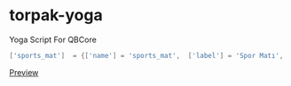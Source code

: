 # torpak-yoga
Yoga Script For QBCore

```lua
['sports_mat']  = {['name'] = 'sports_mat',  ['label'] = 'Spor Matı',   ['weight'] = 0,  ['type'] = 'item',  ['image'] = 'sports_mat.png',  ['unique'] = true,  ['useable'] = true,   ['shouldClose'] = false,     ['combinable'] = nil,   ['description'] = 'Spor Yapmak İçin Kullanılan Bir Çeşit Halı..'},
```


[Preview](https://youtu.be/abY4juoOXxo)
